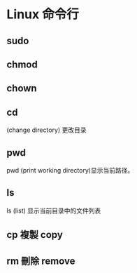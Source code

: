 # Linux 命令行

## sudo



## chmod



## chown



## cd

(change directory) 更改目录

## pwd

pwd (print working directory)显示当前路径。

## ls

ls (list) 显示当前目录中的文件列表

## cp 複製 copy



## rm 刪除 remove







